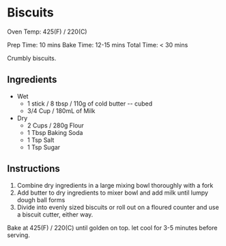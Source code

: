 # Biscuits
Oven Temp: 425(F) / 220(C)

Prep Time: 10 mins
Bake Time: 12-15 mins
Total Time: < 30 mins

Crumbly biscuits.

## Ingredients
* Wet
    * 1 stick / 8 tbsp / 110g of cold butter -- cubed
    * 3/4 Cup / 180mL of Milk
* Dry
    * 2 Cups / 280g Flour
    * 1 Tbsp Baking Soda
    * 1 Tsp Salt
    * 1 Tsp Sugar

## Instructions
1. Combine dry ingredients in a large mixing bowl thoroughly with a fork
1. Add butter to dry ingredients to mixer bowl and add milk until lumpy dough ball forms
1. Divide into evenly sized biscuits or roll out on a floured counter and use a biscuit cutter, either way.

Bake at 425(F) / 220(C) until golden on top. let cool for 3-5 minutes before serving.
